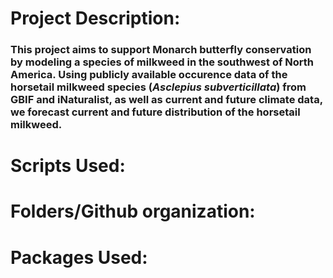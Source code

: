 # Project Description:
### This project aims to support Monarch butterfly conservation by modeling a species of milkweed in the southwest of North America. Using publicly available occurence data of the horsetail milkweed species (*Asclepius subverticillata*) from GBIF and iNaturalist, as well as current and future climate data, we forecast current and future distribution of the horsetail milkweed.
# Scripts Used:
# Folders/Github organization:
# Packages Used:
